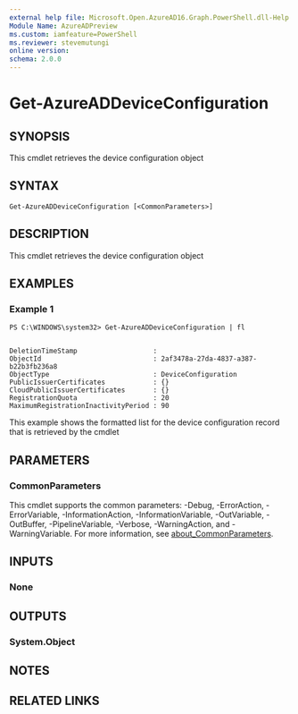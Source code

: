 ```yaml
---
external help file: Microsoft.Open.AzureAD16.Graph.PowerShell.dll-Help.xml
Module Name: AzureADPreview
ms.custom: iamfeature=PowerShell
ms.reviewer: stevemutungi
online version:
schema: 2.0.0
---
```


# Get-AzureADDeviceConfiguration

## SYNOPSIS
This cmdlet retrieves the device configuration object

## SYNTAX

```
Get-AzureADDeviceConfiguration [<CommonParameters>]
```

## DESCRIPTION
This cmdlet retrieves the device configuration object

## EXAMPLES

### Example 1
```
PS C:\WINDOWS\system32> Get-AzureADDeviceConfiguration | fl


DeletionTimeStamp                   :
ObjectId                            : 2af3478a-27da-4837-a387-b22b3fb236a8
ObjectType                          : DeviceConfiguration
PublicIssuerCertificates            : {}
CloudPublicIssuerCertificates       : {}
RegistrationQuota                   : 20
MaximumRegistrationInactivityPeriod : 90
```

This example shows the formatted list for the device configuration record that is retrieved by the cmdlet

## PARAMETERS

### CommonParameters
This cmdlet supports the common parameters: -Debug, -ErrorAction, -ErrorVariable, -InformationAction, -InformationVariable, -OutVariable, -OutBuffer, -PipelineVariable, -Verbose, -WarningAction, and -WarningVariable. For more information, see [about_CommonParameters](http://go.microsoft.com/fwlink/?LinkID=113216).

## INPUTS

### None

## OUTPUTS

### System.Object

## NOTES

## RELATED LINKS
